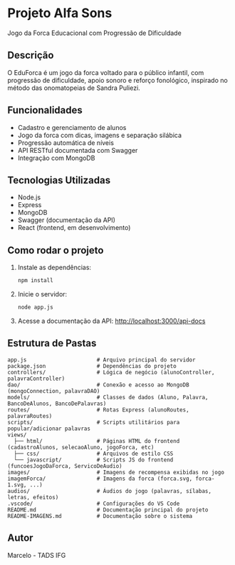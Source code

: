 # Projeto Alfa Sons

Jogo da Forca Educacional com Progressão de Dificuldade

## Descrição
O EduForca é um jogo da forca voltado para o público infantil, com progressão de dificuldade, apoio sonoro e reforço fonológico, inspirado no método das onomatopeias de Sandra Puliezi.

## Funcionalidades
- Cadastro e gerenciamento de alunos
- Jogo da forca com dicas, imagens e separação silábica
- Progressão automática de níveis
- API RESTful documentada com Swagger
- Integração com MongoDB

## Tecnologias Utilizadas
- Node.js
- Express
- MongoDB
- Swagger (documentação da API)
- React (frontend, em desenvolvimento)

## Como rodar o projeto
1. Instale as dependências:
   ```bash
   npm install
   ```
2. Inicie o servidor:
   ```bash
   node app.js
   ```
3. Acesse a documentação da API:
   [http://localhost:3000/api-docs](http://localhost:3000/api-docs)

## Estrutura de Pastas
```
app.js                      # Arquivo principal do servidor
package.json                # Dependências do projeto
controllers/                # Lógica de negócio (alunoController, palavraController)
dao/                        # Conexão e acesso ao MongoDB (mongoConnection, palavraDAO)
models/                     # Classes de dados (Aluno, Palavra, BancoDeAlunos, BancoDePalavras)
routes/                     # Rotas Express (alunoRoutes, palavraRoutes)
scripts/                    # Scripts utilitários para popular/adicionar palavras
views/
  ├── html/                 # Páginas HTML do frontend (cadastroAlunos, selecaoAluno, jogoForca, etc)
  ├── css/                  # Arquivos de estilo CSS
  └── javascript/           # Scripts JS do frontend (funcoesJogoDaForca, ServicoDeAudio)
images/                     # Imagens de recompensa exibidas no jogo
imagemForca/                # Imagens da forca (forca.svg, forca-1.svg, ...)
audios/                     # Áudios do jogo (palavras, sílabas, letras, efeitos)
.vscode/                    # Configurações do VS Code
README.md                   # Documentação principal do projeto
README-IMAGENS.md           # Documentação sobre o sistema
```

## Autor
Marcelo - TADS IFG 